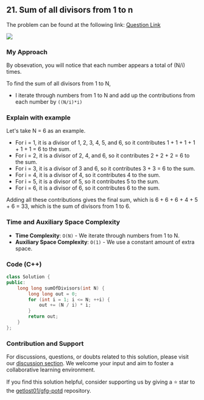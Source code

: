 ## 21. Sum of all divisors from 1 to n
The problem can be found at the following link: [Question Link](https://practice.geeksforgeeks.org/problems/sum-of-all-divisors-from-1-to-n4738/1)

![](https://badgen.net/badge/Level/Easy/green)

### My Approach
By obsevation, you will notice that each number appears a total of (N/i) times.

To find the sum of all divisors from 1 to N, 
- I iterate through numbers from 1 to N and add up the contributions from each number by `((N/i)*i)`

### Explain with example
Let's take N = 6 as an example.

- For i = 1, it is a divisor of 1, 2, 3, 4, 5, and 6, so it contributes 1 + 1 + 1 + 1 + 1 + 1 = 6 to the sum.
- For i = 2, it is a divisor of 2, 4, and 6, so it contributes 2 + 2 + 2 = 6 to the sum.
- For i = 3, it is a divisor of 3 and 6, so it contributes 3 + 3 = 6 to the sum.
- For i = 4, it is a divisor of 4, so it contributes 4 to the sum.
- For i = 5, it is a divisor of 5, so it contributes 5 to the sum.
- For i = 6, it is a divisor of 6, so it contributes 6 to the sum.

Adding all these contributions gives the final sum, which is 6 + 6 + 6 + 4 + 5 + 6 = 33, which is the sum of divisors from 1 to 6.

### Time and Auxiliary Space Complexity

- **Time Complexity**: `O(N)` - We iterate through numbers from 1 to N.
- **Auxiliary Space Complexity**: `O(1)` - We use a constant amount of extra space.

### Code (C++)
```cpp
class Solution {
public:
    long long sumOfDivisors(int N) {
        long long out = 0;
        for (int i = 1; i <= N; ++i) {
            out += (N / i) * i;
        }
        return out;
    }
};
```

### Contribution and Support

For discussions, questions, or doubts related to this solution, please visit our [discussion section](https://github.com/getlost01/gfg-potd/discussions). We welcome your input and aim to foster a collaborative learning environment.

If you find this solution helpful, consider supporting us by giving a ⭐ star to the [getlost01/gfg-potd](https://github.com/getlost01/gfg-potd) repository.